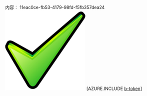 内容︰ 11eac0ce-fb53-4179-98fd-f5fb357dea24![图像](6e02ed93-8219-4a60-b76d-61135fbbd115.png)
[AZURE.INCLUDE [b-token](30ad5c20-f390-491e-8324-2bd0aba34371.md)]
